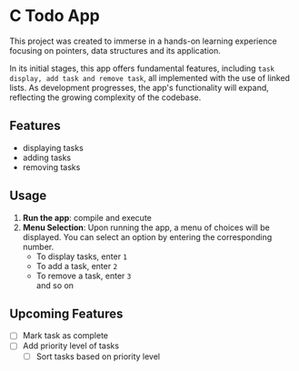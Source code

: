 # C Todo App

This project was created to immerse in a hands-on learning experience focusing on pointers, data structures and its application. 

In its initial stages, this app offers fundamental features, including `task display, add task and remove task`, all implemented with the use of linked lists. As development progresses, the app's functionality will expand, reflecting the growing complexity of the codebase.

## Features

- displaying tasks
- adding tasks
- removing tasks

## Usage

1. **Run the app**: compile and execute
2. **Menu Selection**: Upon running the app, a menu of choices will be displayed. You can select an option by entering the corresponding number.
   - To display tasks, enter `1`
   - To add a task, enter `2`
   - To remove a task, enter `3`\
    and so on

## Upcoming Features

- [ ] Mark task as complete
- [ ] Add priority level of tasks
  - [ ] Sort tasks based on priority level